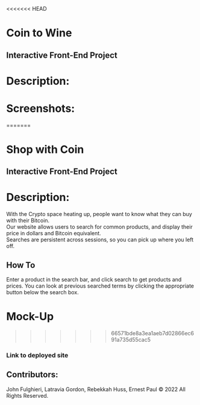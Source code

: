 <<<<<<< HEAD
# Coin to Wine
## Interactive Front-End Project 
# Description: 
# Screenshots:
=======
# Shop with Coin

## Interactive Front-End Project

# Description:

With the Crypto space heating up, people want to know what they can buy with their Bitcoin.  
Our website allows users to search for common products, and display their price in dollars and Bitcoin equivalent.  
Searches are persistent across sessions, so you can pick up where you left off.

## How To

Enter a product in the search bar, and click search to get products and prices.
You can look at previous searched terms by clicking the appropriate button below the search box.

# Mock-Up

>>>>>>> 66571bde8a3ea1aeb7d02866ec691a735d55cac5
### Link to deployed site

## Contributors:

John Fulghieri, Latravia Gordon, Rebekkah Huss, Ernest Paul © 2022 All Rights Reserved.
